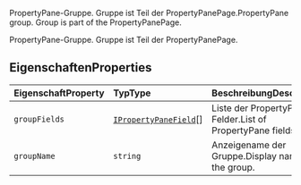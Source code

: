 <span data-ttu-id="02818-p101">PropertyPane-Gruppe. Gruppe ist Teil der PropertyPanePage.</span><span class="sxs-lookup"><span data-stu-id="02818-p101">PropertyPane group. Group is part of the PropertyPanePage.</span></span>







PropertyPane-Gruppe. Gruppe ist Teil der PropertyPanePage.




## <a name="properties"></a><span data-ttu-id="02818-104">Eigenschaften</span><span class="sxs-lookup"><span data-stu-id="02818-104">Properties</span></span>

| <span data-ttu-id="02818-105">Eigenschaft</span><span class="sxs-lookup"><span data-stu-id="02818-105">Property</span></span>     | <span data-ttu-id="02818-106">Typ</span><span class="sxs-lookup"><span data-stu-id="02818-106">Type</span></span>   | <span data-ttu-id="02818-107">Beschreibung</span><span class="sxs-lookup"><span data-stu-id="02818-107">Description</span></span>|
|:-------------|:-------|:-----------|
|`groupFields`      | <span data-ttu-id="02818-108">[`IPropertyPaneField`](../sp-webpart-base/ipropertypanefield.md)<any>[]</span><span class="sxs-lookup"><span data-stu-id="02818-108"></span></span> | <span data-ttu-id="02818-109">Liste der PropertyPane-Felder.</span><span class="sxs-lookup"><span data-stu-id="02818-109">List of PropertyPane fields.</span></span> |
|`groupName`      | `string` | <span data-ttu-id="02818-110">Anzeigename der Gruppe.</span><span class="sxs-lookup"><span data-stu-id="02818-110">Display name for the group.</span></span> |






